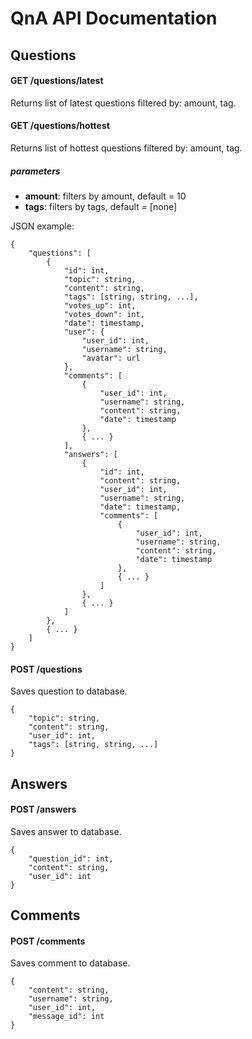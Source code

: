 # QnA API Documentation

## Questions

#### GET /questions/latest

Returns list of latest questions filtered by: amount, tag.

#### GET /questions/hottest

Returns list of hottest questions filtered by: amount, tag.

##### parameters

* __amount__: filters by amount, default = 10
* __tags__: filters by tags, default = [none]

JSON example:

	{
        "questions": [
            {
                "id": int,
                "topic": string,
                "content": string,
                "tags": [string, string, ...],
                "votes_up": int,
                "votes_down": int,
                "date": timestamp,
                "user": {
                	"user_id": int,
                	"username": string,
                	"avatar": url
                },
                "comments": [
                	{
                		"user_id": int,
                		"username": string,
                		"content": string,
                		"date": timestamp
                	},
                	{ ... }
                ],
                "answers": [
                	{
                		"id": int,
                		"content": string,
                		"user_id": int,
                		"username": string,
                		"date": timestamp,
                		"comments": [
                			{
                				"user_id": int,
                				"username": string,
                				"content": string,
                				"date": timestamp
                			},
                			{ ... }
                		]
                	},
                	{ ... }
                ]
            },
            { ... }
        ]
    }

#### POST /questions

Saves question to database.

	{
		"topic": string,
		"content": string,
		"user_id": int,
		"tags": [string, string, ...]
	}
	
## Answers
	
#### POST /answers

Saves answer to database.

	{
		"question_id": int,
		"content": string,
		"user_id": int
	}
	
## Comments

#### POST /comments

Saves comment to database.

	{
		"content": string,
		"username": string,
		"user_id": int,
		"message_id": int
	}
	
